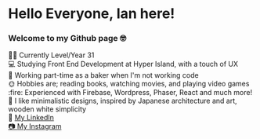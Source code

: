 <h1>Hello Everyone, Ian here!</h1> 
  
  <h3>Welcome to my Github page 🤓</h3>

<p>🏳️‍🌈 Currently Level/Year 31<br>
💻 Studying Front End Development at Hyper Island, with a touch of UX<br>
🥐 Working part-time as a baker when I'm not working code<br>
🌞 Hobbies are; reading books, watching movies, and playing video games<br>
  :fire: Experienced with Firebase, Wordpress, Phaser, React and much more! 
  <br>
  🌊 I like minimalistic designs, inspired by Japanese architecture and art, wooden white simplicity
  <br>
  💼 <a href="https://www.linkedin.com/in/ian-wallenberg-258bb521b/">My LinkedIn
    <br>
📷 <a href="https://www.instagram.com/Vincentthefox/">My Instagram</p>
